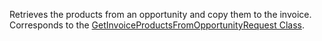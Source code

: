 Retrieves the products from an opportunity and copy them to the invoice.  
Corresponds to the [GetInvoiceProductsFromOpportunityRequest Class](https://msdn.microsoft.com/library/microsoft.crm.sdk.messages.getinvoiceproductsfromopportunityrequest.aspx).
